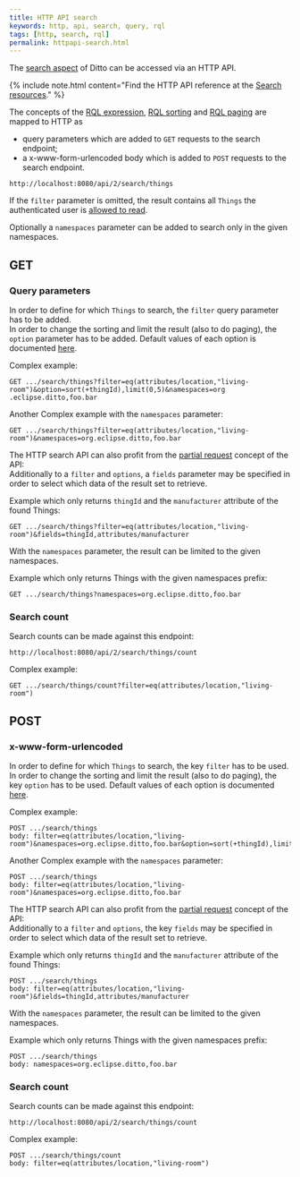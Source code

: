 ```yaml
---
title: HTTP API search
keywords: http, api, search, query, rql
tags: [http, search, rql]
permalink: httpapi-search.html
---
```


The [search aspect](basic-search.html) of Ditto can be accessed via an HTTP API.

{% include note.html content="Find the HTTP API reference at the 
    [Search resources](http-api-doc.html?urls.primaryName=api2#/Search)." %}

The concepts of the [RQL expression](basic-rql.html#rql-filter), [RQL sorting](basic-rql.html#rql-sorting) and 
[RQL paging](basic-search.html#rql-paging-deprecated) are mapped to HTTP as

* query parameters which are added to `GET` requests to the search endpoint;
* a x-www-form-urlencoded body which is added to `POST` requests to the search endpoint.

```
http://localhost:8080/api/2/search/things
```

If the `filter` parameter is omitted, the result contains all `Things` the authenticated user is 
[allowed to read](basic-auth.html).

Optionally a `namespaces` parameter can be added to search only in the given namespaces.  

## GET
### Query parameters

In order to define for which `Things` to search, the `filter` query parameter has to be added.  
In order to change the sorting and limit the result (also to do paging), the `option` parameter has to be added.
Default values of each option is documented [here](basic-search.html#sorting-and-paging-options).

Complex example:
```
GET .../search/things?filter=eq(attributes/location,"living-room")&option=sort(+thingId),limit(0,5)&namespaces=org
.eclipse.ditto,foo.bar
```

Another Complex example with the `namespaces` parameter:
```
GET .../search/things?filter=eq(attributes/location,"living-room")&namespaces=org.eclipse.ditto,foo.bar
```

The HTTP search API can also profit from the [partial request](httpapi-concepts.html#partial-requests) concept 
of the API:  
Additionally to a `filter` and `options`, a `fields` parameter may be specified in order to select which data 
of the result set to retrieve.

Example which only returns `thingId` and the `manufacturer` attribute of the found Things:
```
GET .../search/things?filter=eq(attributes/location,"living-room")&fields=thingId,attributes/manufacturer
```

With the `namespaces` parameter, the result can be limited to the given namespaces.

Example which only returns Things with the given namespaces prefix:
```
GET .../search/things?namespaces=org.eclipse.ditto,foo.bar
```

### Search count
Search counts can be made against this endpoint:

```
http://localhost:8080/api/2/search/things/count
```

Complex example:
```
GET .../search/things/count?filter=eq(attributes/location,"living-room")
```

## POST
### x-www-form-urlencoded

In order to define for which `Things` to search, the key `filter` has to be used.  
In order to change the sorting and limit the result (also to do paging), the key `option` has to be used.
Default values of each option is documented [here](basic-search.html#sorting-and-paging-options).

Complex example:
```
POST .../search/things
body: filter=eq(attributes/location,"living-room")&namespaces=org.eclipse.ditto,foo.bar&option=sort(+thingId),limit(0,5)
```

Another Complex example with the `namespaces` parameter:
```
POST .../search/things
body: filter=eq(attributes/location,"living-room")&namespaces=org.eclipse.ditto,foo.bar
```

The HTTP search API can also profit from the [partial request](httpapi-concepts.html#partial-requests) concept
of the API:  
Additionally to a `filter` and `options`, the key `fields` may be specified in order to select which data
of the result set to retrieve.

Example which only returns `thingId` and the `manufacturer` attribute of the found Things:
```
POST .../search/things
body: filter=eq(attributes/location,"living-room")&fields=thingId,attributes/manufacturer
```

With the `namespaces` parameter, the result can be limited to the given namespaces.

Example which only returns Things with the given namespaces prefix:
```
POST .../search/things
body: namespaces=org.eclipse.ditto,foo.bar
```

### Search count
Search counts can be made against this endpoint:

```
http://localhost:8080/api/2/search/things/count
```

Complex example:
```
POST .../search/things/count
body: filter=eq(attributes/location,"living-room")
```
